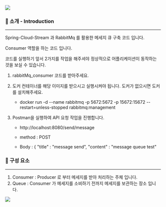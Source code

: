 <img src="https://capsule-render.vercel.app/api?type=waving&color=1120ff&height=150&section=header&text=RabbitMq-Consumer&fontColor=ffffff" />

### 🎉 소개 - Introduction
---
Spring-Cloud-Stream 과 RabbitMq 를 활용한 메세지 큐 구축 코드 입니다.

Consumer 역할을 하는 코드 입니다.

코드를 실행하기 앞서 2가지를 작업을 해주셔야 정상적으로 어플리케이션이 동작하는 것을 보실 수 있습니다.

1. rabbitMq_consumer 코드를 받아주세요.
2. 도커 컨테이너를 해당 이미지를 받으시고 실행시켜야 됩니다. 도커가 없으시면 도커를 설치해주세요.
    - docker run -d --name rabbitmq -p 5672:5672 -p 15672:15672 --restart=unless-stopped rabbitmq:management

3. Postman을 실행하여 API 요청 작업을 진행합니다.

   - http://localhost:8080/send/message

   - method : POST

   - Body : { "title" : "message send", "content" : "message queue test"

### 🌈 구성 요소
---
1. Consumer : Producer 로 부터 메세지를 받아 처리하는 주체 입니다.
2. Queue : Consumer 가 메세지를 소비하기 전까지 메세지를 보관하는 장소 입니다.



<img src="https://capsule-render.vercel.app/api?type=waving&color=1120ff&height=150&section=footer" />

